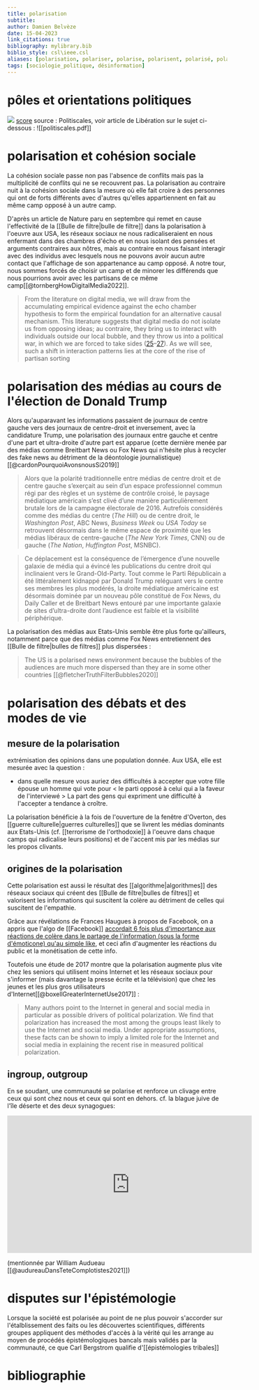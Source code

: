 ```yaml
---
title: polarisation
subtitle:
author: Damien Belvèze
date: 15-04-2023
link_citations: true
bibliography: mylibrary.bib
biblio_style: csl\ieee.csl
aliases: [polarisation, polariser, polarise, polarisent, polarisé, polarized, polarize, polarizing]
tags: [sociologie_politique, désinformation]
---
```


# pôles et orientations politiques
![](politiscales.png)
[score]( https://politiscales.fr/results?bTE9NyZtMD04OCZwMD03OSZzMT01JnMwPTgzJmZlbWk9OTUmajA9NzQmYjA9NjAmYjE9MTImZTE9NyZlMD02NyZjMT01JmMwPTkwJnQwPTU3JnQxPTE3
)
source : Politiscales, voir article de Libération sur le sujet ci-dessous :
![[politiscales.pdf]]


# polarisation et cohésion sociale

La cohésion sociale passe non pas l'absence de conflits mais pas la multiplicité de conflits qui ne se recouvrent pas. La polarisation au contraire nuit à la cohésion sociale dans la mesure où elle fait croire à des personnes qui ont de forts différents avec d'autres qu'elles appartiennent en fait au même camp opposé à un autre camp. 

D'après un article de Nature paru en septembre qui remet en cause l'effectivité de la [[Bulle de filtre|bulle de filtre]] dans la polarisation à l'oeuvre aux USA, les réseaux sociaux ne nous radicaliseraient en nous enfermant dans des chambres d'écho et en nous isolant des pensées et arguments contraires aux nôtres, mais au contraire en nous faisant interagir avec des individus avec lesquels nous ne pouvons avoir aucun autre contact que l'affichage de son appartenance au camp opposé. A notre tour, nous sommes forcés de choisir un camp et de minorer les différends que nous pourrions avoir avec les partisans de ce même camp[[@tornbergHowDigitalMedia2022]].  

>From the literature on digital media, we will draw from the accumulating empirical evidence against the echo chamber hypothesis to form the empirical foundation for an alternative causal mechanism. This literature suggests that digital media do not isolate us from opposing ideas; au contraire, they bring us to interact with individuals outside our local bubble, and they throw us into a political war, in which we are forced to take sides ([25](https://www.pnas.org/doi/10.1073/pnas.2207159119#core-r25)–[27](https://www.pnas.org/doi/10.1073/pnas.2207159119#core-r27)). As we will see, such a shift in interaction patterns lies at the core of the rise of partisan sorting



# polarisation des médias au cours de l'élection de Donald Trump

Alors qu'auparavant les informations passaient de journaux de centre gauche vers des journaux de centre-droit et inversement, avec la candidature Trump, une polarisation des journaux entre gauche et centre d'une part et ultra-droite d'autre part est apparue (cette dernière menée par des médias comme Breitbart News ou Fox News qui n'hésite plus à recycler des fake news au détriment de la déontologie journalistique)[[@cardonPourquoiAvonsnousSi2019]]

> Alors que la polarité traditionnelle entre médias de centre droit et de centre gauche s’exerçait au sein d’un espace professionnel commun régi par des règles et un système de contrôle croisé, le paysage médiatique américain s’est clivé d’une manière particulièrement brutale lors de la campagne électorale de 2016. Autrefois considérés comme des médias du centre (_The Hill_) ou de centre droit, le _Washington Post_, ABC News, _Business Week_ ou _USA Today_ se retrouvent désormais dans le même espace de proximité que les médias libéraux de centre-gauche (_The New York Times_, CNN) ou de gauche (_The Nation_, _Huffington Post_, MSNBC).

> Ce déplacement est la conséquence de l’émergence d’une nouvelle galaxie de média qui a évincé les publications du centre droit qui inclinaient vers le Grand-Old-Party. Tout comme le Parti Républicain a été littéralement kidnappé par Donald Trump reléguant vers le centre ses membres les plus modérés, la droite médiatique américaine est désormais dominée par un nouveau pôle constitué de Fox News, du Daily Caller et de Breitbart News entouré par une importante galaxie de sites d’ultra-droite dont l’audience est faible et la visibilité périphérique.


La polarisation des médias aux Etats-Unis semble être plus forte qu'ailleurs, notamment parce que des médias comme Fox News entretiennent des [[Bulle de filtre|bulles de filtres]] plus dispersées : 

> The US is a polarised news environment because the bubbles of the audiences are much more dispersed than they are in some other countries [[@fletcherTruthFilterBubbles2020]]


# polarisation des débats et des modes de vie

## mesure de la polarisation

extrémisation des opinions dans une population donnée. 
Aux USA, elle est mesurée avec la question : 

- dans quelle mesure vous auriez des difficultés à accepter que votre fille épouse un homme qui vote pour < le parti opposé à celui qui a la faveur de l'interviewé >
La part des gens qui expriment une difficulté à l'accepter a tendance à croître. 

La polarisation bénéficie à la fois de l'ouverture de la fenêtre d'Overton, des [[guerre culturelle|guerres culturelles]] que se livrent les médias dominants aux Etats-Unis (cf. [[terrorisme de l'orthodoxie]] à l'oeuvre dans chaque camps qui radicalise leurs positions) et de l'accent mis par les médias sur les propos clivants. 

## origines de la polarisation

Cette polarisation est aussi le résultat des [[algorithme|algorithmes]] des réseaux sociaux qui créent des [[Bulle de filtre|bulles de filtres]] et valorisent les informations qui suscitent la colère au détriment de celles qui suscitent de l'empathie. 

Grâce aux révélations de Frances Haugues à propos de Facebook, on a appris que l'algo de [[Facebook]] [accordait 6 fois plus d'importance aux réactions de colère dans le partage de l'information (sous la forme d'émoticone) qu'au simple like](https://www.washingtonpost.com/technology/2021/10/26/facebook-angry-emoji-algorithm/), et ceci afin d'augmenter les réactions du public et la monétisation de cette info.

Toutefois une étude de 2017 montre que la polarisation augmente plus vite chez les seniors qui utilisent moins Internet et les réseaux sociaux pour s'informer (mais davantage la presse écrite et la télévision) que chez les jeunes et les plus gros utilisateurs d'Internet[[@boxellGreaterInternetUse2017]] : 

> Many authors point to the Internet in general and social media in particular as possible drivers of political polarization. We find that polarization has increased the most among the groups least likely to use the Internet and social media. Under appropriate assumptions, these facts can be shown to imply a limited role for the Internet and social media in explaining the recent rise in measured political polarization.


## ingroup, outgroup
En se soudant, une communauté se polarise et renforce un clivage entre ceux qui sont chez nous et ceux qui sont en dehors. 
cf. la blague juive de l'île déserte et des deux synagogues:

<iframe width="560" height="315" src="https://www.youtube.com/embed/rU1Kjn_O7Y4" title="YouTube video player" frameborder="0" allow="accelerometer; autoplay; clipboard-write; encrypted-media; gyroscope; picture-in-picture" allowfullscreen></iframe>

(mentionnée par William Audueau [[@audureauDansTeteComplotistes2021]])



# disputes sur l'épistémologie

Lorsque la société est polarisée au point de ne plus pouvoir s'accorder sur l'étalblissement des faits ou les découvertes scientifiques, différents groupes appliquent des méthodes d'accès à la vérité qui les arrange au moyen de procédés épistémologiques bancals mais validés par la communauté, ce que Carl Bergstrom qualifie d'[[épistémologies tribales]]





# bibliographie

